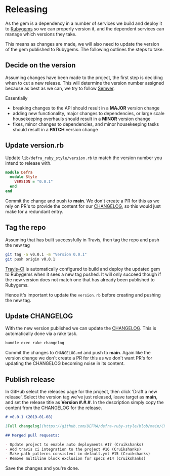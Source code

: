 # Releasing

As the gem is a dependency in a number of services we build and deploy it to [Rubygems](https://rubygems.org/gems/defra_ruby_style) so we can properly version it, and the dependent services can manage which versions they take.

This means as changes are made, we will also need to update the version of the gem published to Rubygems. The following outlines the steps to take.

## Decide on the version

Assuming changes have been made to the project, the first step is deciding when to cut a new release. This will determine the version number assigned because as best as we can, we try to follow [Semver](https://semver.org/).

Essentially

- breaking changes to the API should result in a **MAJOR** version change
- adding new functionality, major changes to dependencies, or large scale housekeeping overhauls should result in a **MINOR** version change
- fixes, minor changes to dependencies, and minor housekeeping tasks should result in a **PATCH** version change

## Update version.rb

Update `lib/defra_ruby_style/version.rb` to match the version number you intend to release with.

```ruby
module Defra
  module Style
    VERSION = "0.0.1"
  end
end
```

Commit the change and push to **main**. We don't create a PR for this as we rely on PR's to provide the content for our [CHANGELOG](CHANGELOG.md), so this would just make for a redundant entry.

## Tag the repo

Assuming that has built successfully in Travis, then tag the repo and push the new tag

```bash
git tag -a v0.0.1 -m "Version 0.0.1"
git push origin v0.0.1
```

[Travis-CI](https://travis-ci.org/DEFRA/defra-ruby-style) is automatically configured to build and deploy the updated gem to Rubygems when it sees a new tag pushed. It will only succeed though if the new version does not match one that has already been published to Rubygems.

Hence it's important to update the `version.rb` before creating and pushing the new tag.

## Update CHANGELOG

With the new version published we can update the [CHANGELOG](CHANGELOG.md). This is automatically done via a rake task.

```bash
bundle exec rake changelog
```

Commit the changes to `CHANGELOG.md` and push to **main**. Again like the version change we don't create a PR for this as we don't want PR's for updating the CHANGELOG becoming noise in its content.

## Publish release

In GitHub select the releases page for the project, then click 'Draft a new release'. Select the version tag we've just released, leave target as **main**, and set the release title as **Version #.#.#**. In the description simply copy the content from the CHANGELOG for the release.

```markdown
# v0.0.1 (2019-01-08)

[Full changelog](https://github.com/DEFRA/defra-ruby-style/blob/main/CHANGELOG.md#v001-2019-01-08)

## Merged pull requests:

- Update project to enable auto deployments #17 (Cruikshanks)
- Add travis ci integration to the project #16 (Cruikshanks)
- Make path patterns consistent in default.yml #15 (Cruikshanks)
- Remove multiline block exclusion for specs #14 (Cruikshanks)
```

Save the changes and you're done.
